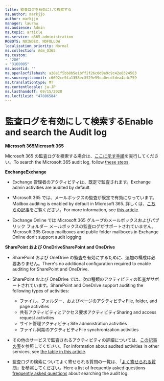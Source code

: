 ```yaml
---
title: 監査ログを有効にして検索する
ms.author: markjjo
author: markjjo
manager: lauraw
ms.audience: Admin
ms.topic: article
ms.service: o365-administration
ROBOTS: NOINDEX, NOFOLLOW
localization_priority: Normal
ms.collection: Adm_O365
ms.custom:
- "286"
- "3100005"
ms.assetid: ''
ms.openlocfilehash: a28e1f5bb8b5e1bff2f26c0d9e9c9c42e8324583
ms.sourcegitcommit: c6692ce0fa1358ec3529e59ca0ecdfdea4cdc759
ms.translationtype: MT
ms.contentlocale: ja-JP
ms.lasthandoff: 09/15/2020
ms.locfileid: "47806584"
---
```

# <a name="enable-and-search-the-audit-log"></a><span data-ttu-id="27130-102">監査ログを有効にして検索する</span><span class="sxs-lookup"><span data-stu-id="27130-102">Enable and search the Audit log</span></span>

<span data-ttu-id="27130-103">**Microsoft 365**</span><span class="sxs-lookup"><span data-stu-id="27130-103">**Microsoft 365**</span></span>

<span data-ttu-id="27130-104">Microsoft 365 の監査ログを検索する場合は、[ここに示す手順](https://docs.microsoft.com/microsoft-365/compliance/search-the-audit-log-in-security-and-compliance#search-the-audit-log)を実行してください。</span><span class="sxs-lookup"><span data-stu-id="27130-104">To search the Microsoft 365 audit log, follow [these steps](https://docs.microsoft.com/microsoft-365/compliance/search-the-audit-log-in-security-and-compliance#search-the-audit-log).</span></span>

<span data-ttu-id="27130-105">**Exchange**</span><span class="sxs-lookup"><span data-stu-id="27130-105">**Exchange**</span></span>

- <span data-ttu-id="27130-106">Exchange 管理者のアクティビティは、既定で監査されます。</span><span class="sxs-lookup"><span data-stu-id="27130-106">Exchange admin activities are audited by default.</span></span>

- <span data-ttu-id="27130-107">Microsoft 365 では、メールボックスの監査が既定で有効になっています。</span><span class="sxs-lookup"><span data-stu-id="27130-107">Mailbox auditing is enabled by default in Microsoft 365.</span></span> <span data-ttu-id="27130-108">詳しくは、[こちらの記事](https://docs.microsoft.com/microsoft-365/compliance/enable-mailbox-auditing)をご覧ください。</span><span class="sxs-lookup"><span data-stu-id="27130-108">For more information, see  [this article](https://docs.microsoft.com/microsoft-365/compliance/enable-mailbox-auditing).</span></span>

- <span data-ttu-id="27130-109">Exchange Online では Microsoft 365 グループのメールボックスおよびパブリック フォルダー メールボックスの監査ログがサポートされていません。</span><span class="sxs-lookup"><span data-stu-id="27130-109">Microsoft 365 Group mailboxes and public folder mailboxes in Exchange Online don't support audit logging.</span></span>

<span data-ttu-id="27130-110">**SharePoint および OneDrive**</span><span class="sxs-lookup"><span data-stu-id="27130-110">**SharePoint and OneDrive**</span></span>

- <span data-ttu-id="27130-111">SharePoint および OneDrive の監査を有効にするために、追加の構成は必要ありません。</span><span class="sxs-lookup"><span data-stu-id="27130-111">There's no additional configuration required to enable auditing for SharePoint and OneDrive.</span></span>

- <span data-ttu-id="27130-112">SharePoint および OneDrive では、次の種類のアクティビティの監査がサポートされています。</span><span class="sxs-lookup"><span data-stu-id="27130-112">SharePoint and OneDrive support auditing the following types of activities:</span></span>

    - <span data-ttu-id="27130-113">ファイル、フォルダー、およびページのアクティビティ</span><span class="sxs-lookup"><span data-stu-id="27130-113">File, folder, and page activities</span></span>
    - <span data-ttu-id="27130-114">共有アクティビティとアクセス要求アクティビティ</span><span class="sxs-lookup"><span data-stu-id="27130-114">Sharing and access request activities</span></span>
    - <span data-ttu-id="27130-115">サイト管理アクティビティ</span><span class="sxs-lookup"><span data-stu-id="27130-115">Site administration activities</span></span>
    - <span data-ttu-id="27130-116">ファイル同期のアクティビティ</span><span class="sxs-lookup"><span data-stu-id="27130-116">File synchronization activities</span></span>

- <span data-ttu-id="27130-117">その他のサービスで監査されるアクティビティの詳細については、[この記事の表](https://docs.microsoft.com/microsoft-365/compliance/search-the-audit-log-in-security-and-compliance#audited-activities)を参照してください。</span><span class="sxs-lookup"><span data-stu-id="27130-117">For information about audited activities in other services, see  [the table in this article](https://docs.microsoft.com/microsoft-365/compliance/search-the-audit-log-in-security-and-compliance#audited-activities).</span></span>

- <span data-ttu-id="27130-118">監査ログの検索についてよく寄せられる質問の一覧は、「[よく寄せられる質問](https://docs.microsoft.com/microsoft-365/compliance/search-the-audit-log-in-security-and-compliance#frequently-asked-questions)」を参照してください。</span><span class="sxs-lookup"><span data-stu-id="27130-118">Here a list of frequently asked questions [frequently asked questions](https://docs.microsoft.com/microsoft-365/compliance/search-the-audit-log-in-security-and-compliance#frequently-asked-questions) about searching the audit log.</span></span>